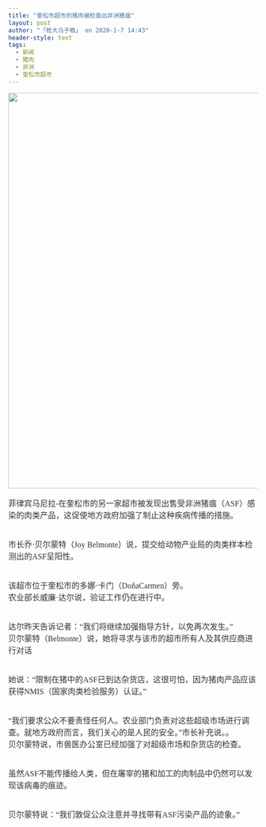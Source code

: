 ```yaml
---
title: "奎松市超市的猪肉被检查出非洲猪瘟"
layout: post
author: "「枪大马子稳」 on 2020-1-7 14:43"
header-style: text
tags:
  - 新闻
  - 猪肉
  - 非洲
  - 奎松市超市
---
```


<head></head>
<body>
 <ignore_js_op> 
  <img aid="1325408" src="https://bbs.boniu123.cc/data/attachment/forum/202001/07/111042irs1vfr5ip4z4k44.jpg" zoomfile="data/attachment/forum/202001/07/111042irs1vfr5ip4z4k44.jpg" file="data/attachment/forum/202001/07/111042irs1vfr5ip4z4k44.jpg" width="800" inpost="1"> 
  <div class="tip tip_4 aimg_tip" id="aimg_1325408_menu" style="position: absolute; display: none" disautofocus="true"> 
   <div class="xs0"> 
    <p><strong>103804rjjjp5flpjzx7bab.jpg</strong> <em class="xg1">(67.71 KB, 下载次数: 0)</em></p> 
    <p> <a href="forum.php?mod=attachment&amp;aid=MTMyNTQwOHxjMmJjOWM4M3wxNTc4NTEzMjgzfDB8NTQ3NjQy&amp;nothumb=yes" target="_blank">下载附件</a> &nbsp;<a href="javascript:;" onclick="showWindow(this.id, this.getAttribute('url'), 'get', 0);" id="savephoto_1325408" url="home.php?mod=spacecp&amp;ac=album&amp;op=saveforumphoto&amp;aid=1325408&amp;handlekey=savephoto_1325408">保存到相册</a> </p> 
    <p class="xg1 y"><span title="2020-1-7 11:10">前天&nbsp;11:10</span> 上传</p> 
   </div> 
   <div class="tip_horn"></div> 
  </div> 
 </ignore_js_op> 
 <br> 
 <br> 
 <font style="color:rgb(51, 51, 51)"><font face="&amp;quot"><font style="font-size:16px"><font face="宋体"><font size="3">菲律宾马尼拉-在奎松市的另一家超市被发现出售受非洲猪瘟（ASF）感染的肉类产品，这促使地方政府加强了制止这种疾病传播的措施。</font></font></font></font></font>
 <br> 
 <font style="color:rgb(51, 51, 51)"><font face="&amp;quot"><font style="font-size:16px"><font face="宋体"><font size="3"><br> </font></font></font></font></font>
 <br> 
 <font style="color:rgb(51, 51, 51)"><font face="&amp;quot"><font style="font-size:16px"><font face="宋体"><font size="3">市长乔·贝尔蒙特（Joy Belmonte）说，提交给动物产业局的肉类样本检测出的ASF呈阳性。</font></font></font></font></font>
 <br> 
 <font style="color:rgb(51, 51, 51)"><font face="&amp;quot"><font style="font-size:16px"><font face="宋体"><font size="3"><br> </font></font></font></font></font>
 <br> 
 <font style="color:rgb(51, 51, 51)"><font face="&amp;quot"><font style="font-size:16px"><font face="宋体"><font size="3">该超市位于奎松市的多娜·卡门（DoñaCarmen）旁。</font></font></font></font></font>
 <br> 
 <font style="color:rgb(51, 51, 51)"><font face="&amp;quot"><font style="font-size:16px"><font face="宋体"><font size="3">农业部长威廉·达尔说，验证工作仍在进行中。</font></font></font></font></font>
 <br> 
 <font style="color:rgb(51, 51, 51)"><font face="&amp;quot"><font style="font-size:16px"><font face="宋体"><font size="3"><br> </font></font></font></font></font>
 <br> 
 <font style="color:rgb(51, 51, 51)"><font face="&amp;quot"><font style="font-size:16px"><font face="宋体"><font size="3">达尔昨天告诉记者：“我们将继续加强指导方针，以免再次发生。”</font></font></font></font></font>
 <br> 
 <font style="color:rgb(51, 51, 51)"><font face="&amp;quot"><font style="font-size:16px"><font face="宋体"><font size="3">贝尔蒙特（Belmonte）说，她将寻求与该市的超市所有人及其供应商进行对话</font></font></font></font></font>
 <br> 
 <font style="color:rgb(51, 51, 51)"><font face="&amp;quot"><font style="font-size:16px"><font face="宋体"><font size="3"><br> </font></font></font></font></font>
 <br> 
 <font style="color:rgb(51, 51, 51)"><font face="&amp;quot"><font style="font-size:16px"><font face="宋体"><font size="3">她说：“限制在猪中的ASF已到达杂货店，这很可怕，因为猪肉产品应该获得NMIS（国家肉类检验服务）认证。”</font></font></font></font></font>
 <br> 
 <font style="color:rgb(51, 51, 51)"><font face="&amp;quot"><font style="font-size:16px"><font face="宋体"><font size="3"><br> </font></font></font></font></font>
 <br> 
 <font style="color:rgb(51, 51, 51)"><font face="&amp;quot"><font style="font-size:16px"><font face="宋体"><font size="3">“我们要求公众不要责怪任何人。农业部门负责对这些超级市场进行调查。就地方政府而言，我们关心的是人民的安全。”市长补充说。。</font></font></font></font></font>
 <br> 
 <font style="color:rgb(51, 51, 51)"><font face="&amp;quot"><font style="font-size:16px"><font face="宋体"><font size="3">贝尔蒙特说，市兽医办公室已经加强了对超级市场和杂货店的检查。</font></font></font></font></font>
 <br> 
 <font style="color:rgb(51, 51, 51)"><font face="&amp;quot"><font style="font-size:16px"><font face="宋体"><font size="3"><br> </font></font></font></font></font>
 <br> 
 <font style="color:rgb(51, 51, 51)"><font face="&amp;quot"><font style="font-size:16px"><font face="宋体"><font size="3">虽然ASF不能传播给人类，但在屠宰的猪和加工的肉制品中仍然可以发现该病毒的痕迹。</font></font></font></font></font>
 <br> 
 <font style="color:rgb(51, 51, 51)"><font face="&amp;quot"><font style="font-size:16px"><font face="宋体"><font size="3"><br> </font></font></font></font></font>
 <br> 
 <font style="color:rgb(51, 51, 51)"><font face="&amp;quot"><font style="font-size:16px"><font face="宋体"><font size="3">贝尔蒙特说：“我们敦促公众注意并寻找带有ASF污染产品的迹象。”</font></font></font></font></font>
 <br> 
 <br>
</body>


